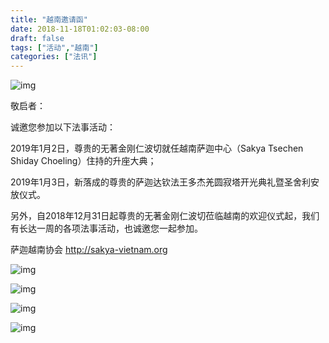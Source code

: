 ```yaml
---
title: "越南邀请函"
date: 2018-11-18T01:02:03-08:00
draft: false
tags: ["活动","越南"]
categories: ["法讯"]
---
```





![img](https://mmbiz.qpic.cn/mmbiz_jpg/jZ6aUbzt6IRjWwTjUoSm8hhLNOLTwJMOueicvehN1dHzogGJwvJE51QGCHrb7TPDia3KvU3iay0gZ54cIl7nOt9Lw/640?wx_fmt=jpeg&wxfrom=5&wx_lazy=1&wx_co=1)



敬启者：



诚邀您参加以下法事活动：

  2019年1月2日，尊贵的无著金刚仁波切就任越南萨迦中心（Sakya Tsechen Shiday Choeling）住持的升座大典；

  2019年1月3日，新落成的尊贵的萨迦达钦法王多杰羌圆寂塔开光典礼暨圣舍利安放仪式。

  另外，自2018年12月31日起尊贵的无著金刚仁波切莅临越南的欢迎仪式起，我们有长达一周的各项法事活动，也诚邀您一起参加。



萨迦越南协会
http://sakya-vietnam.org



![img](https://mmbiz.qpic.cn/mmbiz_jpg/jZ6aUbzt6IRjWwTjUoSm8hhLNOLTwJMOFZ72iaNoFlk0qwPYoBniclWfJmEEqiaXLHxNpltr1v8H9v8z06X07icSSQ/640?wx_fmt=jpeg&wxfrom=5&wx_lazy=1&wx_co=1)

![img](https://mmbiz.qpic.cn/mmbiz_jpg/jZ6aUbzt6IRjWwTjUoSm8hhLNOLTwJMOlM22upM6wMLXAEntsFgyP5zbn7dzhyu8C2S7RibMyZQHqLSz5zSETwQ/640?wx_fmt=jpeg&wxfrom=5&wx_lazy=1&wx_co=1)

![img](https://mmbiz.qpic.cn/mmbiz_jpg/jZ6aUbzt6IRjWwTjUoSm8hhLNOLTwJMO0ocCQ8A7gCb7iaKO3xqLX1ZD8STVAAXgpBa3rmWBY0J7ZedG9TJze6w/640?wx_fmt=jpeg&wxfrom=5&wx_lazy=1&wx_co=1)

![img](https://mmbiz.qpic.cn/mmbiz_jpg/jZ6aUbzt6IRjWwTjUoSm8hhLNOLTwJMOjjUKNfGXW0GFyMvhEHKd0KryH0FWJIDeXWoLib4aIOPwHtS6efumTGg/640?wx_fmt=jpeg&wxfrom=5&wx_lazy=1&wx_co=1)




